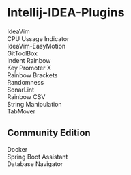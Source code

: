 # Intellij-IDEA-Plugins
IdeaVim  
CPU Ussage Indicator  
IdeaVim-EasyMotion  
GitToolBox  
Indent Rainbow  
Key Promoter X  
Rainbow Brackets  
Randomness  
SonarLint  
Rainbow CSV  
String Manipulation  
TabMover
## Community Edition
Docker  
Spring Boot Assistant  
Database Navigator
